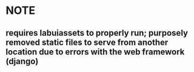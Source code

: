 # NOTE
## requires labuiassets to properly run; purposely removed static files to serve from another location due to errors with the web framework (django)
